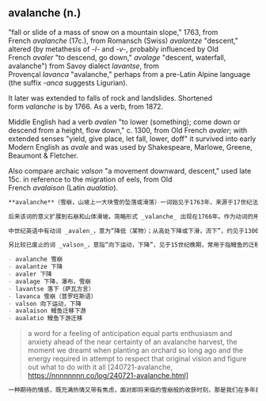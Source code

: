## avalanche (n.)

"fall or slide of a mass of snow on a mountain slope," 1763, from French _avalanche_ (17c.), from Romansch (Swiss) _avalantze_ "descent," altered (by metathesis of _-l-_ and _-v-_, probably influenced by Old French _avaler_ "to descend, go down," _avalage_ "descent, waterfall, avalanche") from Savoy dialect _lavantse_, from Provençal _lavanca_ "avalanche," perhaps from a pre-Latin Alpine language (the suffix _-anca_ suggests Ligurian).

It later was extended to falls of rock and landslides. Shortened form _valanche_ is by 1766. As a verb, from 1872.

Middle English had a verb _avalen_ "to lower (something); come down or descend from a height, flow down," c. 1300, from Old French _avaler_; with extended senses "yield, give place, let fall, lower, doff" it survived into early Modern English as _avale_ and was used by Shakespeare, Marlowe, Greene, Beaumont & Fletcher.

Also compare archaic _valson_ "a movement downward, descent," used late 15c. in reference to the migration of eels, from Old French _avalaison_ (Latin _aualatio_).

```md
**avalanche**（雪崩，山坡上一大块雪的坠落或滑落）一词始见于1763年，来源于17世纪法语 _avalanche_，来自瑞士罗曼什语（Romansch）_avalantze_，意为“下降”，该词通过字母易位（_‑l‑_ 与 _‑v‑_ 的位置交换）而改变，可能受古法语 _avaler_ “下落，下降”和 _avalage_ “下降，瀑布，雪崩”的影响。其更早词源是萨瓦方言 _lavantse_，源自普罗旺斯语 _lavanca_，意为“雪崩”，可能来自拉丁语前的阿尔卑斯地区语言（后缀 _‑anca_ 暗示其为利古里亚语系）。

后来该词的意义扩展到石崩和山体滑坡。简略形式 _valanche_ 出现在1766年。作为动词的用法始于1872年。

中世纪英语中有动词 _avalen_，意为“降低（某物）；从高处下降或下滑，流下”，约见于1300年，来源于古法语 _avaler_，并延伸出“屈服、让步、放下、降低、脱下”等义，在早期现代英语中以 _avale_ 形式存在，被莎士比亚、马洛、格林、博蒙特与弗莱彻等人使用。

另比较已废止的词 _valson_，意指“向下运动，下降”，见于15世纪晚期，常用于指鳗鱼的迁移，来自古法语 _avalaison_（拉丁语 _aualatio_）。

- avalanche 雪崩  
- avalantze 下降  
- avaler 下降  
- avalage 下降，瀑布，雪崩  
- lavantse 落下（萨瓦方言）  
- lavanca 雪崩（普罗旺斯语）  
- valson 向下运动，下降  
- avalaison 鳗鱼迁移下游  
- aualatio 鳗鱼下游迁移
```

> a word for a feeling of anticipation equal parts enthusiasm and anxiety ahead of the near certainty of an avalanche harvest, the moment we dreamt when planting an orchard so long ago and the energy required in attempt to respect that original vision and figure out what to do with it all [240721-avalanche, https://nnnnnnnn.co/log/240721-avalanche.html]

```md
一种期待的情感，既充满热情又带有焦虑，面对即将来临的雪崩般的收获时刻，那是我们在多年前种植果园时所梦想的时刻，以及为了尊重最初的愿景而投入的精力，努力想要处理这所有的一切。
```
